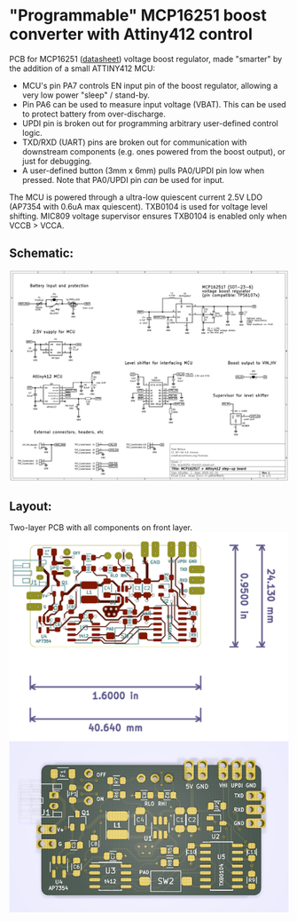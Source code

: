 # "Programmable" MCP16251 boost converter with Attiny412 control

PCB for MCP16251 ([datasheet](http://ww1.microchip.com/downloads/en/devicedoc/20005173b.pdf)) voltage boost regulator, made "smarter" by the addition of a small ATTINY412 MCU:
* MCU's pin PA7 controls EN input pin of the boost regulator, allowing a very low power "sleep" / stand-by.
* Pin PA6 can be used to measure input voltage (VBAT). This can be used to protect battery from over-discharge.
* UPDI pin is broken out for programming arbitrary user-defined control logic.
* TXD/RXD (UART) pins are broken out for communication with downstream components (e.g. ones powered from the boost output), or just for debugging.
* A user-defined button (3mm x 6mm) pulls PA0/UPDI pin low when pressed. Note that PA0/UPDI pin *can* be used for input.

The MCU is powered through a ultra-low quiescent current 2.5V LDO (AP7354 with 0.6uA max quiescent).
TXB0104 is used for voltage level shifting. MIC809 voltage supervisor ensures TXB0104 is enabled only when VCCB > VCCA.

## Schematic:
![schematic](img/schematic.png)

## Layout:
Two-layer PCB with all components on front layer.
![layout-kicad](img/layout_kicad.png)
![layout-render-front](img/layout_front.png)
